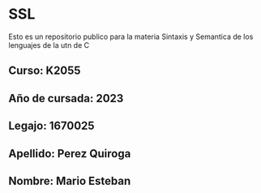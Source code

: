# SSL
Esto es un repositorio publico para la materia Sintaxis y Semantica de los lenguajes de la utn de C

## Curso: K2055
  
## Año de cursada: 2023
  
## Legajo: 1670025
  
## Apellido: Perez Quiroga

## Nombre: Mario Esteban
